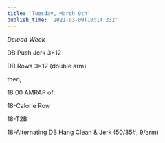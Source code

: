 ```yaml
---
title: 'Tuesday, March 9th'
publish_time: '2021-03-09T10:14:23Z'
---
```


*Deload Week*

DB Push Jerk 3×12

DB Rows 3×12 (double arm)

then,

18:00 AMRAP of:

18-Calorie Row

18-T2B

18-Alternating DB Hang Clean & Jerk (50/35\#, 9/arm)
